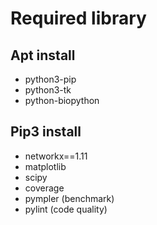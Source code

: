 # Required library

## Apt install
+ python3-pip
+ python3-tk
+ python-biopython

## Pip3 install
+ networkx==1.11
+ matplotlib
+ scipy
+ coverage
+ pympler (benchmark)
+ pylint (code quality)